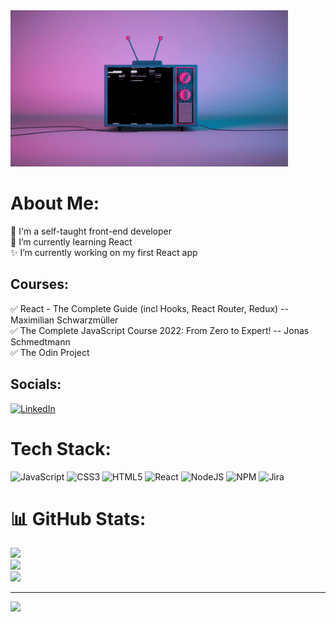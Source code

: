 <img src="https://github.com/yupseth/yupseth/blob/main/banner.gif" height="250"/>

# About Me:
🚩 I'm a self-taught front-end developer<br>🌱 I’m currently learning React<br>✨ I’m currently working on my first React app<br>

## Courses:
✅ React - The Complete Guide (incl Hooks, React Router, Redux) -- Maximilian Schwarzmüller<br>✅ The Complete JavaScript Course 2022: From Zero to Expert! -- Jonas Schmedtmann<br>✅ The Odin Project


## Socials:
[![LinkedIn](https://img.shields.io/badge/LinkedIn-%230077B5.svg?logo=linkedin&logoColor=white)](https://linkedin.com/in/cristina-șuică-239094267/) 

# Tech Stack:
![JavaScript](https://img.shields.io/badge/javascript-%23323330.svg?style=for-the-badge&logo=javascript&logoColor=%23F7DF1E) ![CSS3](https://img.shields.io/badge/css3-%231572B6.svg?style=for-the-badge&logo=css3&logoColor=white) ![HTML5](https://img.shields.io/badge/html5-%23E34F26.svg?style=for-the-badge&logo=html5&logoColor=white) ![React](https://img.shields.io/badge/react-%2320232a.svg?style=for-the-badge&logo=react&logoColor=%2361DAFB) ![NodeJS](https://img.shields.io/badge/node.js-6DA55F?style=for-the-badge&logo=node.js&logoColor=white) ![NPM](https://img.shields.io/badge/NPM-%23000000.svg?style=for-the-badge&logo=npm&logoColor=white) ![Jira](https://img.shields.io/badge/jira-%230A0FFF.svg?style=for-the-badge&logo=jira&logoColor=white)
# 📊 GitHub Stats:
![](https://github-readme-stats.vercel.app/api?username=yupSeth&theme=dark&hide_border=false&include_all_commits=false&count_private=false)<br/>
![](https://github-readme-streak-stats.herokuapp.com/?user=yupSeth&theme=dark&hide_border=false)<br/>
![](https://github-readme-stats.vercel.app/api/top-langs/?username=yupSeth&theme=dark&hide_border=false&include_all_commits=false&count_private=false&layout=compact)

---
[![](https://visitcount.itsvg.in/api?id=yupSeth&icon=0&color=9)](https://visitcount.itsvg.in)
